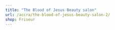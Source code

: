 ```yaml
---
title: "The Blood of Jesus Beauty salon"
url: /accra/the-blood-of-jesus-beauty-salon-2/
shop: Friseur
---
```

